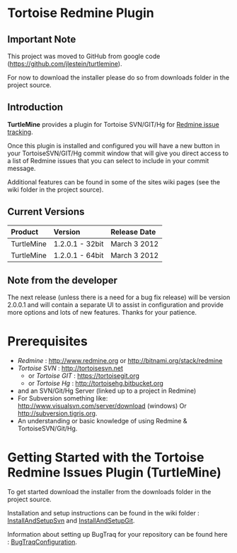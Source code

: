 
# Tortoise Redmine Plugin

## Important Note

This project was moved to GitHub from google code (<https://github.com/jlestein/turtlemine>).

For now to download the installer please do so from downloads folder in the project source.

## Introduction

**TurtleMine** provides a plugin for Tortoise SVN/GIT/Hg for [Redmine issue tracking](http://www.redmine.org).

Once this plugin is installed and configured you will have a new button in your TortoiseSVN/GIT/Hg commit window that will give you direct access to a list of Redmine issues that you can select to include in your commit message.

Additional features can be found in some of the sites wiki pages (see the wiki folder in the project source).

## Current Versions

| Product | Version | Release Date | 
| :-------- | :-------- | :------------- |
| TurtleMine | 1.2.0.1 - 32bit | March 3 2012 |
| TurtleMine | 1.2.0.1 - 64bit | March 3 2012 |

## Note from the developer

The next release (unless there is a need for a bug fix release) will be version 2.0.0.1 and will contain a separate UI to assist in configuration and provide more options and lots of new features. Thanks for your patience.

# Prerequisites

* *Redmine* : <http://www.redmine.org> or <http://bitnami.org/stack/redmine>
* *Tortoise SVN* : <http://tortoisesvn.net>
  * or *Tortoise GIT* : <https://tortoisegit.org>
  * or *Tortoise Hg* : <http://tortoisehg.bitbucket.org>
* and an SVN/Git/Hg Server (linked up to a project in Redmine)
* For Subversion something like: <http://www.visualsvn.com/server/download> (windows) Or <http://subversion.tigris.org>.
* An understanding or basic knowledge of using Redmine & TortoiseSVN/Git/Hg.

# Getting Started with the Tortoise Redmine Issues Plugin (TurtleMine)

To get started download the installer from the downloads folder in the project source.

Installation and setup instructions can be found in the wiki folder : [InstallAndSetupSvn](wiki/InstallAndSetupSvn.wiki) and [InstallAndSetupGit](wiki/InstallAndSetupGit.wiki).

Information about setting up BugTraq for your repository can be found here : [BugTraqConfiguration](wiki/BugTraqConfiguration.wiki).

